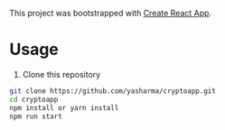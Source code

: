This project was bootstrapped with [Create React App](https://github.com/facebookincubator/create-react-app).

# Usage
1. Clone this repository
```bash
git clone https://github.com/yasharma/cryptoapp.git
cd cryptoapp
npm install or yarn install
npm run start
```